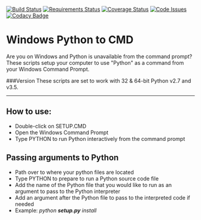 [![Build Status](https://travis-ci.org/genome21/Win-Python2Cmd.svg?branch=master)](https://travis-ci.org/genome21/Win-Python2Cmd)
[![Requirements Status](https://requires.io/github/genome21/Win-Python2Cmd/requirements.svg?branch=master)](https://requires.io/github/genome21/Win-Python2Cmd/requirements/?branch=master)
[![Coverage Status](https://coveralls.io/repos/github/genome21/Win-Python2Cmd/badge.svg?branch=master)](https://coveralls.io/github/genome21/Win-Python2Cmd?branch=master)
[![Code Issues](https://www.quantifiedcode.com/api/v1/project/ba78f1532fc8400d8c3553d9a9e7e38c/badge.svg)](https://www.quantifiedcode.com/app/project/ba78f1532fc8400d8c3553d9a9e7e38c)
[![Codacy Badge](https://api.codacy.com/project/badge/grade/881caa3f903a43d7936a4b978a53ffb1)](https://www.codacy.com/app/thecainvestors/Win-Python2Cmd)

# Windows Python to CMD

Are you on Windows and Python is unavailable from the command prompt?  These scripts setup your computer to use "Python" as a command from your Windows Command Prompt.

###Version
These scripts are set to work with 32 & 64-bit Python v2.7 and v3.5.
<hr>

## How to use:

* Double-click on SETUP.CMD
* Open the Windows Command Prompt
* Type PYTHON to run Python interactively from the command prompt

## Passing arguments to Python

* Path over to where your python files are located
* Type PYTHON to prepare to run a Python source code file
* Add the name of the Python file that you would like to run as an argument to pass to the Python interpreter
* Add an argument after the Python file to pass to the interpreted code if needed
* Example: <i>python <b>setup.py</b> install</i>